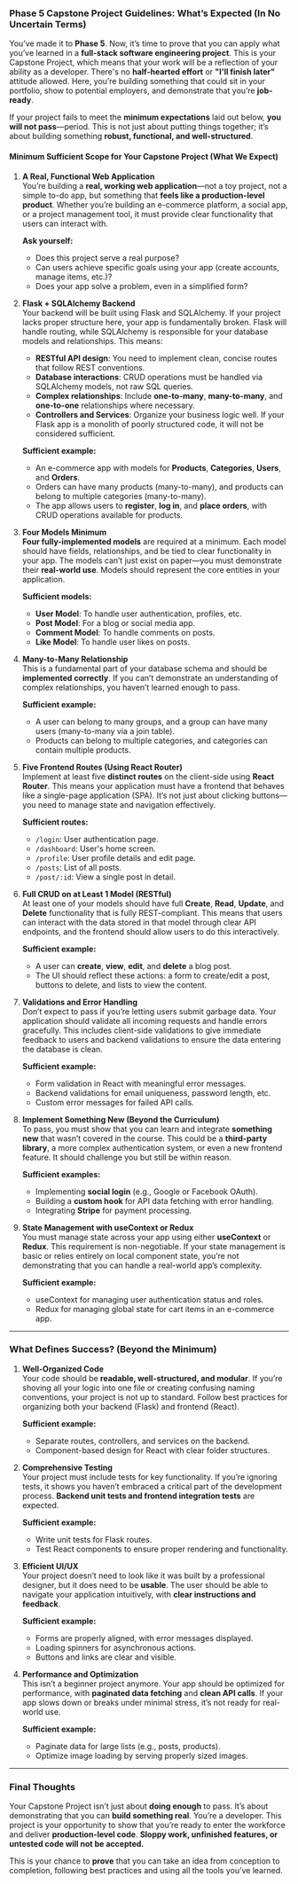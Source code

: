 ### **Phase 5 Capstone Project Guidelines: What’s Expected (In No Uncertain Terms)**

You’ve made it to **Phase 5**. Now, it’s time to prove that you can apply what you’ve learned in a **full-stack software engineering project**. This is your Capstone Project, which means that your work will be a reflection of your ability as a developer. There's no **half-hearted effort** or **"I'll finish later"** attitude allowed. Here, you’re building something that could sit in your portfolio, show to potential employers, and demonstrate that you’re **job-ready**.

If your project fails to meet the **minimum expectations** laid out below, **you will not pass**—period. This is not just about putting things together; it’s about building something **robust, functional, and well-structured**.

#### **Minimum Sufficient Scope for Your Capstone Project (What We Expect)**

1. **A Real, Functional Web Application**  
   You’re building a **real, working web application**—not a toy project, not a simple to-do app, but something that **feels like a production-level product**. Whether you’re building an e-commerce platform, a social app, or a project management tool, it must provide clear functionality that users can interact with.  
   
   **Ask yourself:**
   - Does this project serve a real purpose?
   - Can users achieve specific goals using your app (create accounts, manage items, etc.)?
   - Does your app solve a problem, even in a simplified form?

2. **Flask + SQLAlchemy Backend**  
   Your backend will be built using Flask and SQLAlchemy. If your project lacks proper structure here, your app is fundamentally broken. Flask will handle routing, while SQLAlchemy is responsible for your database models and relationships. This means:
   - **RESTful API design**: You need to implement clean, concise routes that follow REST conventions.
   - **Database interactions**: CRUD operations must be handled via SQLAlchemy models, not raw SQL queries.
   - **Complex relationships**: Include **one-to-many**, **many-to-many**, and **one-to-one** relationships where necessary.
   - **Controllers and Services**: Organize your business logic well. If your Flask app is a monolith of poorly structured code, it will not be considered sufficient.

   **Sufficient example:**
   - An e-commerce app with models for **Products**, **Categories**, **Users**, and **Orders**.
   - Orders can have many products (many-to-many), and products can belong to multiple categories (many-to-many).
   - The app allows users to **register**, **log in**, and **place orders**, with CRUD operations available for products.

3. **Four Models Minimum**  
   **Four fully-implemented models** are required at a minimum. Each model should have fields, relationships, and be tied to clear functionality in your app. The models can’t just exist on paper—you must demonstrate their **real-world use**. Models should represent the core entities in your application. 
   
   **Sufficient models:**
   - **User Model**: To handle user authentication, profiles, etc.
   - **Post Model**: For a blog or social media app.
   - **Comment Model**: To handle comments on posts.
   - **Like Model**: To handle user likes on posts.

4. **Many-to-Many Relationship**  
   This is a fundamental part of your database schema and should be **implemented correctly**. If you can’t demonstrate an understanding of complex relationships, you haven’t learned enough to pass.
   
   **Sufficient example:**
   - A user can belong to many groups, and a group can have many users (many-to-many via a join table).
   - Products can belong to multiple categories, and categories can contain multiple products.

5. **Five Frontend Routes (Using React Router)**  
   Implement at least five **distinct routes** on the client-side using **React Router**. This means your application must have a frontend that behaves like a single-page application (SPA). It’s not just about clicking buttons—you need to manage state and navigation effectively.
   
   **Sufficient routes:**
   - `/login`: User authentication page.
   - `/dashboard`: User's home screen.
   - `/profile`: User profile details and edit page.
   - `/posts`: List of all posts.
   - `/post/:id`: View a single post in detail.

6. **Full CRUD on at Least 1 Model (RESTful)**  
   At least one of your models should have full **Create**, **Read**, **Update**, and **Delete** functionality that is fully REST-compliant. This means that users can interact with the data stored in that model through clear API endpoints, and the frontend should allow users to do this interactively.

   **Sufficient example:**
   - A user can **create**, **view**, **edit**, and **delete** a blog post.
   - The UI should reflect these actions: a form to create/edit a post, buttons to delete, and lists to view the content.

7. **Validations and Error Handling**  
   Don’t expect to pass if you’re letting users submit garbage data. Your application should validate all incoming requests and handle errors gracefully. This includes client-side validations to give immediate feedback to users and backend validations to ensure the data entering the database is clean.
   
   **Sufficient example:**
   - Form validation in React with meaningful error messages.
   - Backend validations for email uniqueness, password length, etc.
   - Custom error messages for failed API calls.

8. **Implement Something New (Beyond the Curriculum)**  
   To pass, you must show that you can learn and integrate **something new** that wasn’t covered in the course. This could be a **third-party library**, a more complex authentication system, or even a new frontend feature. It should challenge you but still be within reason.
   
   **Sufficient examples:**
   - Implementing **social login** (e.g., Google or Facebook OAuth).
   - Building a **custom hook** for API data fetching with error handling.
   - Integrating **Stripe** for payment processing.

9. **State Management with useContext or Redux**  
   You must manage state across your app using either **useContext** or **Redux**. This requirement is non-negotiable. If your state management is basic or relies entirely on local component state, you’re not demonstrating that you can handle a real-world app’s complexity.
   
   **Sufficient example:**
   - useContext for managing user authentication status and roles.
   - Redux for managing global state for cart items in an e-commerce app.

---

### **What Defines Success? (Beyond the Minimum)**

1. **Well-Organized Code**  
   Your code should be **readable, well-structured, and modular**. If you’re shoving all your logic into one file or creating confusing naming conventions, your project is not up to standard. Follow best practices for organizing both your backend (Flask) and frontend (React).

   **Sufficient example:**
   - Separate routes, controllers, and services on the backend.
   - Component-based design for React with clear folder structures.

2. **Comprehensive Testing**  
   Your project must include tests for key functionality. If you’re ignoring tests, it shows you haven’t embraced a critical part of the development process. **Backend unit tests and frontend integration tests** are expected.

   **Sufficient example:**
   - Write unit tests for Flask routes.
   - Test React components to ensure proper rendering and functionality.

3. **Efficient UI/UX**  
   Your project doesn’t need to look like it was built by a professional designer, but it does need to be **usable**. The user should be able to navigate your application intuitively, with **clear instructions and feedback**.

   **Sufficient example:**
   - Forms are properly aligned, with error messages displayed.
   - Loading spinners for asynchronous actions.
   - Buttons and links are clear and visible.

4. **Performance and Optimization**  
   This isn’t a beginner project anymore. Your app should be optimized for performance, with **paginated data fetching** and **clean API calls**. If your app slows down or breaks under minimal stress, it’s not ready for real-world use.

   **Sufficient example:**
   - Paginate data for large lists (e.g., posts, products).
   - Optimize image loading by serving properly sized images.
---

### **Final Thoughts**

Your Capstone Project isn’t just about **doing enough** to pass. It’s about demonstrating that you can **build something real**. You’re a developer. This project is your opportunity to show that you’re ready to enter the workforce and deliver **production-level code**. **Sloppy work, unfinished features, or untested code will not be accepted.**

This is your chance to **prove** that you can take an idea from conception to completion, following best practices and using all the tools you’ve learned.
